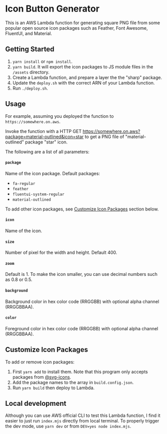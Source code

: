 # Icon Button Generator

This is an AWS Lambda function for generating square PNG file from some popular open source icon packages such as Feather, Font Awesome, FluentUI, and Material.

## Getting Started

1. `yarn install` or `npm install`.
2. `yarn build`. It will export the icon packages to JS module files in the `/assets` directory.
3. Create a Lambda function, and prepare a layer the the "sharp" package.
4. Update the `deploy.sh` with the correct ARN of your Lambda function.
5. Run `./deploy.sh`.

## Usage

For example, assuming you deployed the function to `https://somewhere.on.aws`.

Invoke the function with a HTTP GET
https://somewhere.on.aws?package=material-outlined&icon=star to get a PNG file of "material-outlined" package "star" icon.

The following are a list of all parameters:

#### `package`

Name of the icon package. Default packages:

- `fa-regular`
- `feather`
- `fluentui-system-regular`
- `material-outlined`

To add other icon packages, see [Customize Icon Packages](#customize-icon-packages) section below.

#### `icon`

Name of the icon.

#### `size`

Number of pixel for the width and height. Default 400.

#### `zoom`

Default is 1. To make the icon smaller, you can use decimal numbers such as 0.8 or 0.5.

#### `background`

Background color in hex color code (RRGGBB) with optional alpha channel (RRGGBBAA).

#### `color`

Foreground color in hex color code (RRGGBB) with optional alpha channel (RRGGBBAA).

## Customize Icon Packages

To add or remove icon packages:

1. First `yarn add` to install them. Note that this program only accepts packages from [@svg-icons](https://www.npmjs.com/org/svg-icons).
2. Add the package names to the array in `build.config.json`.
3. Run `yarn build` then deploy to Lambda.

## Local development

Although you can use AWS official CLI to test this Lambda function, I find it easier to just run `index.mjs` directly from local terminal. To properly trigger the dev mode, use `yarn dev` or from `DEV=yes node index.mjs`.
